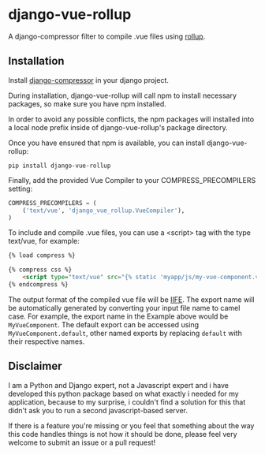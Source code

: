 # django-vue-rollup

A django-compressor filter to compile .vue files using [rollup](https://rollupjs.org/guide/en/).

## Installation

Install [django-compressor](https://github.com/django-compressor/django-compressor/) 
in your django project.

During installation, django-vue-rollup will call npm to install necessary packages, 
so make sure you have npm installed.

In order to avoid any possible conflicts, the npm packages will installed into a
local node prefix inside of django-vue-rollup's package directory.

Once you have ensured that npm is available, you can install django-vue-rollup:

```
pip install django-vue-rollup
```

Finally, add the provided Vue Compiler to your COMPRESS_PRECOMPILERS setting:

```python
COMPRESS_PRECOMPILERS = (
    ('text/vue', 'django_vue_rollup.VueCompiler'),
)
```

To include and compile .vue files, you can use a \<script> tag with the type text/vue, for example:

```html
{% load compress %}

{% compress css %}
    <script type="text/vue" src="{% static 'myapp/js/my-vue-component.vue' %}"></script>
{% endcompress %}
```

The output format of the compiled vue file will be [IIFE](https://en.wikipedia.org/wiki/Immediately_invoked_function_expression). The export name will be automatically generated by converting your input file name to camel case. For example, the export name in the Example above would be `MyVueComponent`. The default export can be accessed using `MyVueComponent.default`, other named exports by replacing `default` with their respective names.  

## Disclaimer

I am a Python and Django expert, not a Javascript expert and i have developed this python package
based on what exactly i needed for my application, because to my surprise, i couldn't find a
solution for this that didn't ask you to run a second javascript-based server.

If there is a feature you're missing or you feel that something about the way this code handles
things is not how it should be done, please feel very welcome to submit an issue or a pull request!
